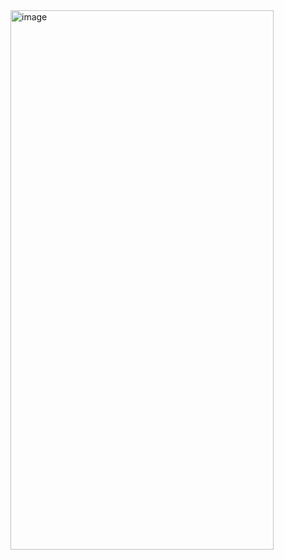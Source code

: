 <img width="421" height="863" alt="image" src="https://github.com/user-attachments/assets/c4c1f8bb-ede6-4085-aa98-ec7abdbe23a2" />
